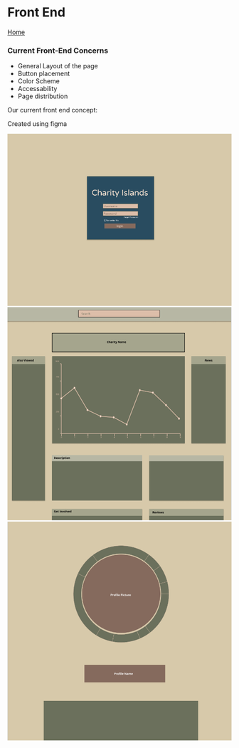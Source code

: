 # Front End

[Home](index.md)

### Current Front-End Concerns

- General Layout of the page
- Button placement
- Color Scheme
- Accessability
- Page distribution

Our current front end concept:

Created using figma

![login](./misc/login_mock.PNG)
![chairty](./misc/chairty_mock.PNG)
![profile](./misc/profile.PNG)
